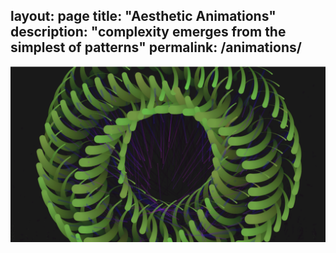 layout: page
title: "Aesthetic Animations"
description: "complexity emerges from the simplest of patterns"
permalink: /animations/
---

![Image](/docs/assets/1.png)
